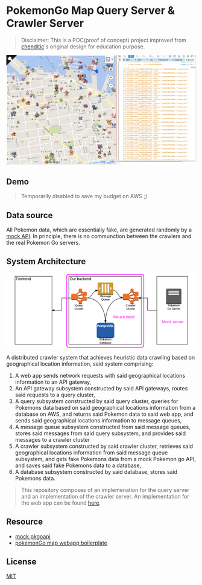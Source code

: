 # PokemonGo Map Query Server & Crawler Server

>Disclaimer: This is a POC(proof of concept) project improved from [chenditic](https://github.com/chenditc)'s original design for education purpose.

![](./screenshot.png)

## Demo
>Temporarily disabled to save my budget on AWS ;)

## Data source
All Pokemon data, which are essentially fake, are generated randomly by a [mock API](https://github.com/hackjutsu/mock_pgoapi). In principle, there is no communction between the crawlers and the real Pokemon Go servers.

## System Architecture
![](./architecture_backend.png)

A distributed crawler system that achieves heuristic data crawling based on geographical location information, said system comprising: 

1. A web app sends network requests with said geographical locations information to an API gateway,
2. An API gateway subsystem constructed by said API gateways, routes said requests to a query cluster,
3. A query subsystem constructed by said query cluster, queries for Pokemons data based on said geographical locations information from a database on AWS, and returns said Pokemon data to said web app, and sends said geographical locations information to message queues,
4. A message queue subsystem constructed from said message queues, stores said messages from said query subsystem, and provides said messages to a crawler cluster
5. A crawler subsystem constructed by said crawler cluster, retrieves said geographical locations information from said message queue subsystem, and gets fake Pokemons data from a mock Pokemon go API, and saves said fake Pokemons data to a database,
4. A database subsystem constructed by said database, stores said Pokemons data.

>This repository composes of an implemenation for the query server and an implementation of the crawler server. An implementation for the web app can be found [here](https://github.com/hackjutsu/pokemongo-map-poc-demo).

## Resource
- [mock pkgoapi](https://github.com/hackjutsu/mock_pgoapi)
- [pokemonGo map webapp boilerplate](https://github.com/hackjutsu/pokemon-go-map-boilerplate)

## License
[MIT](./LICENSE)
